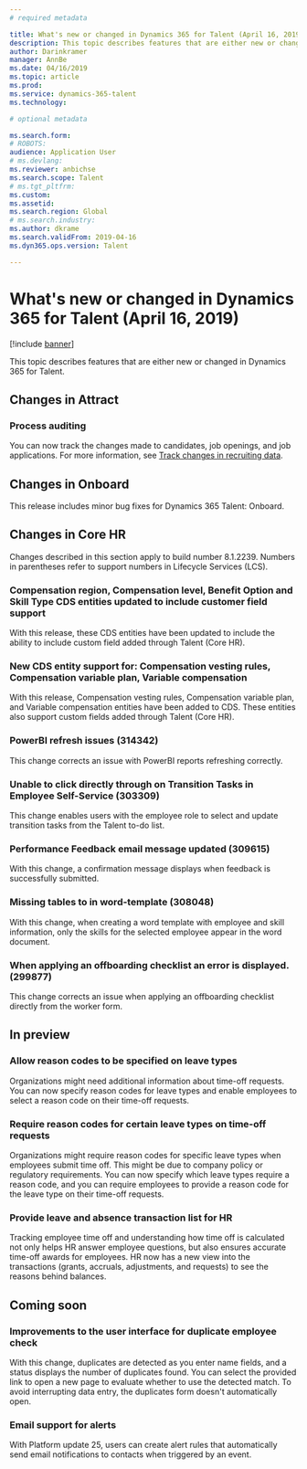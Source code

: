 ```yaml
---
# required metadata

title: What's new or changed in Dynamics 365 for Talent (April 16, 2019)
description: This topic describes features that are either new or changed in Microsoft Dynamics 365 for Talent.
author: Darinkramer
manager: AnnBe
ms.date: 04/16/2019
ms.topic: article
ms.prod: 
ms.service: dynamics-365-talent
ms.technology: 

# optional metadata

ms.search.form: 
# ROBOTS: 
audience: Application User
# ms.devlang: 
ms.reviewer: anbichse
ms.search.scope: Talent
# ms.tgt_pltfrm: 
ms.custom: 
ms.assetid: 
ms.search.region: Global
# ms.search.industry: 
ms.author: dkrame
ms.search.validFrom: 2019-04-16
ms.dyn365.ops.version: Talent

---
```

# What's new or changed in Dynamics 365 for Talent (April 16, 2019)

[!include [banner](includes/banner.md)]

This topic describes features that are either new or changed in Dynamics 365 for Talent.

## Changes in Attract

### Process auditing
You can now track the changes made to candidates, job openings, and job applications. For more information, see [Track changes in recruiting data](process-auditing.md).

## Changes in Onboard
This release includes minor bug fixes for Dynamics 365 Talent: Onboard.

## Changes in Core HR
Changes described in this section apply to build number 8.1.2239. Numbers in parentheses refer to support numbers in Lifecycle Services (LCS).

### Compensation region, Compensation level, Benefit Option and Skill Type CDS entities updated to include customer field support
With this release, these CDS entities have been updated to include the ability to include custom field added through Talent (Core HR).

### New CDS entity support for: Compensation vesting rules, Compensation variable plan, Variable compensation
With this release, Compensation vesting rules, Compensation variable plan, and Variable compensation entities have been added to CDS. These entities also support custom fields added through Talent (Core HR).

### PowerBI refresh issues (314342)
This change corrects an issue with PowerBI reports refreshing correctly. 

### Unable to click directly through on Transition Tasks in Employee Self-Service (303309)
This change enables users with the employee role to select and update transition tasks from the Talent to-do list. 

### Performance Feedback email message updated (309615)
With this change, a confirmation message displays when feedback is successfully submitted.

### Missing tables to in word-template (308048)
With this change, when creating a word template with employee and skill information, only the skills for the selected employee appear in the word document.  

### When applying an offboarding checklist an error is displayed. (299877)
This change corrects an issue when applying an offboarding checklist directly from the worker form. 

## In preview

### Allow reason codes to be specified on leave types
Organizations might need additional information about time-off requests. You can now specify reason codes for leave types and enable employees to select a reason code on their time-off requests.

### Require reason codes for certain leave types on time-off requests
Organizations might require reason codes for specific leave types when employees submit time off. This might be due to company policy or regulatory requirements. You can now specify which leave types require a reason code, and you can require employees to provide a reason code for the leave type on their time-off requests.

### Provide leave and absence transaction list for HR
Tracking employee time off and understanding how time off is calculated not only helps HR answer employee questions, but also ensures accurate time-off awards for employees. HR now has a new view into the transactions (grants, accruals, adjustments, and requests) to see the reasons behind balances. 

## Coming soon

### Improvements to the user interface for duplicate employee check
With this change, duplicates are detected as you enter name fields, and a status displays the number of duplicates found. You can select the provided link to open a new page to evaluate whether to use the detected match. To avoid interrupting data entry, the duplicates form doesn't automatically open.

###  Email support for alerts
With Platform update 25, users can create alert rules that automatically send email notifications to contacts when triggered by an event. 
